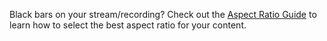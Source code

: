 Black bars on your stream/recording? Check out the [Aspect Ratio Guide](https://obsproject.com/kb/aspect-ratio-guide) to learn how to select the best aspect ratio for your content.

